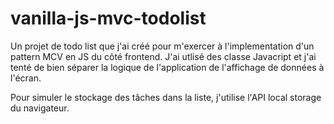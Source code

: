 <!--
# vanilla-js-mvc-todolist

A todo list project that I created as an exercice to try to implement MVC pattern In JS.
It is writen with Javascript classes and I tried to clearly separate the display from the logic of the app.
It works with the local storage API to store the todos.

## TODO
Refactoring to clean the code.
Maybe adding a node backend to store the todos and a template engine for the display.
-->

# vanilla-js-mvc-todolist

Un projet de todo list que j'ai créé pour m'exercer à l'implementation d'un pattern MCV en JS du côté frontend.
J'ai utlisé des classe Javacript et j'ai tenté de bien séparer la logique de l'application de l'affichage de données à l'écran.

Pour simuler le stockage des tâches dans la liste, j'utilise l'API local storage du navigateur.
